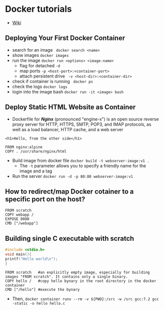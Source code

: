 # Docker tutorials

- [Wiki](https://github.com/SuperMarioOfficial/Docker_tutorials/wiki/Basic-commands)

## Deploying Your First Docker Container
- search for an image ``` docker search <name>```
- show images ```docker images```
- run the image ```docker run <options> <image-name>```
  - flag for detached ```-d```  
  - map ports ```-p <host-port>:<container-port> ```
  - attach persistent drive ``` -v <host-dir>:<container-dir>```
- check if container is running ``` docker ps```
- check the logs ```docker logs```
- login into the image bash ```docker run -it <image> bash```

## Deploy Static HTML Website as Container
- Dockerfile for ***Nginx*** (pronounced "engine-x") is an open source reverse proxy server for HTTP, HTTPS, SMTP, POP3, and IMAP protocols, as well as a load balancer, HTTP cache, and a web server
```
<h1>Hello, from the other side</h1>
```
```
FROM nginx:alpine
COPY . /usr/share/nginx/html
```
- Build image from docker file ```docker build -t webserver-image:v1 .```
  - The ```-t``` parameter allows you to specify a friendly name for the image and a tag
- Run the server ```docker run -d -p 80:80 webserver-image:v1```

## How to redirect/map Docker cotainer to a specific port on the host? 
```
FROM scratch
COPY webapp /
EXPOSE 8080
CMD ["/webapp"]
```

## Building single C executable with scratch 

```c
#include <stdio.h>
void main(){
printf("Hello world\n");
}
```
```
FROM scratch   #an explicitly empty image, especially for building images "FROM scratch". It contains only a single binary.
COPY hello /   #copy hello bynary in the root directory in the docker container
CMD ["/hello"] #execute the bynary 
```
- Then, ```docker container runv --rm -v ${PWD}:/src -w /src gcc:7.2 gcc -static -o hello hello.c```


